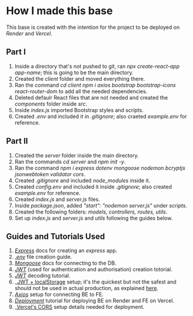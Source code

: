 # How I made this base

This base is created with the intention for the project to be deployed on _Render_ and _Vercel_.

## Part I

1. Inside a directory that's not pushed to git, ran _npx create-react-app app-name_; this is going to be the main directory.
1. Created the _client_ folder and moved everything there.
1. Ran the command _cd client npm i axios bootstrap bootstrap-icons react-router-dom_ to add all the needed dependencies.
1. Deleted defaulr React files that are not needed and created the _components_ folder inside _src_.
1. Inside _index.js_ imported Bootstrap styles and scripts.
1. Created _.env_ and included it in _.gitignore_; also craeted _example.env_ for reference.

## Part II

1. Created the _server_ folder inside the main directory.
1. Ran the commands _cd server_ and _npm init -y_.
1. Ran the command _npm i express dotenv mongoose nodemon bcryptjs jsonwebtoken validator cors_.
1. Created _.gitignore_ and included _node_modules_ inside it.
1. Created _config.env_ and included it inside _.gitignore_; also created _example.env_ for reference.
1. Created _index.js_ and _server.js_ files.
1. Inside _package.json_, added _"start": "nodemon server.js"_ under _scripts_.
1. Created the following folders: _models, controllers, routes, utils_.
1. Set up _index.js_ and _server.js_ and _utils_ following the guides below.

## Guides and Tutorials Used

1. _[Express](https://expressjs.com/en/5x/api.html)_ docs for creating an _express_ app.
1. _[.env](https://medium.com/@akhilanand.ak01/simplify-your-node-js-configuration-with-dotenv-env-ee371ad6bf9a)_ file creation guide.
1. _[Mongoose](https://mongoosejs.com/docs/connections.html)_ docs for connecting to the DB.
1. _[JWT](https://www.freecodecamp.org/news/how-to-secure-your-mern-stack-application/)_ (used for authentication and authorisation) creation totorial.
1. _[JWT](https://medium.com/@vkcivil62p/basics-of-jwt-and-how-to-decode-jwt-tokens-in-node-97c2975266e9)_ decoding tutorial.
1. _[JWT + localStorage](https://medium.com/@giwon.yi339/how-to-store-jwt-token-in-local-storage-for-react-b0957686b75c) setup; it's the quickest but not the safest and should not be used in actual production, as explained [here](https://medium.com/kanlanc/heres-why-storing-jwt-in-local-storage-is-a-great-mistake-df01dad90f9e).
1. _[Axios](https://dev.to/techcheck/creating-a-react-node-and-express-app-1ieg)_ setup for connecting BE to FE.
1. _[Deployment](https://medium.com/@yashpatel54257/how-to-deploy-a-mern-app-on-vercel-635683167e30)_ tutorial for deploying BE on Render and FE on Vercel.
1. _[Vercel's CORS](https://vercel.com/guides/how-to-enable-cors#enabling-cors-using-vercel.json) setup details needed for deployment.
